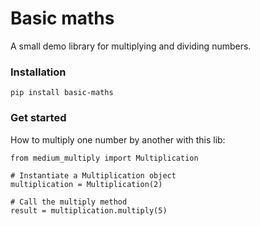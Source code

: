 # Basic maths

A small demo library for multiplying and dividing numbers.

### Installation
```
pip install basic-maths
```

### Get started
How to multiply one number by another with this lib:

```
from medium_multiply import Multiplication

# Instantiate a Multiplication object
multiplication = Multiplication(2)

# Call the multiply method
result = multiplication.multiply(5)
```